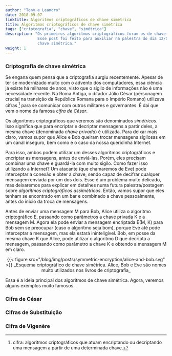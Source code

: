 ```yaml
---
author: "Tony e Leandro"
date: 2018-09-07
linktitle: Algoritmos criptográficos de chave simétrica
title: Algoritmos criptográficos de chave simétrica
tags: ["criptografia", "chave", "simétrica"]
description: "Os primeiros algoritmos criptográficos foram os de chave simétrica. Dentre eles, Cifra de César, Cifras de Substituição, Cifra de Vigenère, etc.
              Esse post foi feito para auxiliar na palestra do dia 12/09/2018, e contém explicações e demonstrações práticas para introduzir o conceito de 
              chave simétrica."
weight: 1
---
```


### Criptografia de chave simétrica

Se engana quem pensa que a criptografia surgiu recentemente. Apesar de ter se
modernizado muito com o advento dos computadores, essa ciência já existe há
milhares de anos, visto que o sigilo de informações não é uma necessidade
recente. Na Roma Antiga, o ditador Júlio César (personagem crucial na transição
da República Romana para o Império Romano) utilizava cifras [^1] para se
comunicar com outros militares e governantes. É daí que vem o nome da famosa
*cifra de César*.

Os algoritmos criptográficos que veremos são denominados *simétricos*. Isso significa
que para encriptar e decriptar mensagens a partir deles, a mesma chave (denominada *chave
privada*) é utilizada. Para deixar mais claro, vamos supor que Alice e Bob queiram
trocar mensagens sigilosas em um canal inseguro, bem como é o caso da nossa queridinha
Internet.

Para isso, ambos podem utilizar um desses algoritmos criptográficos e encriptar as
mensagens, antes de enviá-las. Porém, eles precisam combinar uma chave e guardá-la
com muito sigilo. Como fazer isso utilizando a Internet? Um atacante (que
chamaremos de Eve) pode interceptar a conexão e obter a chave, sendo capaz
de decifrar qualquer mensagem enviada por um dos dois. Esse é um problema muito
delicado, mas deixaremos para explicar em detalhes numa futura palestra/postagem
sobre *algoritmos criptográficos assimétricos*. Então, vamos supor que eles tenham
se encontrado em um bar e combinado a chave pessoalmente, antes do início da troca de
mensagens.

Antes de enviar uma mensagem M para Bob, Alice utiliza o algoritmo criptográfico E, passando
como parâmetros a chave privada K e a mensagem M. Agora ela pode enviar a mensagem encriptada
E(M, K) para Bob sem se preocupar (caso o algoritmo seja bom), porque Eve até pode interceptar
a mensagem, mas ela estará ininteligível. Bob, em posse da mesma chave K que Alice, pode
utilizar o algoritmo D que decripta a mensagem, passando como parâmetro a chave K e obtendo
a mensagem M em claro.

<center>
{{< figure src="/blog/img/posts/symmetric-encryption/alice-and-bob.svg" >}}
_Esquema criptográfico de chave simétrica. Alice, Bob e Eve são nomes muito utilizados
nos livros de criptografia_
</center>

Essa é a ideia principal dos algoritmos de chave simétrica. Agora, veremos alguns exemplos
muito famosos.

### Cifra de César

### Cifras de Substituição

### Cifra de Vigenère

[^1]: cifra: algoritmos criptográficos que atuam encriptando ou decriptando uma mensagem a partir de uma determinada chave.

